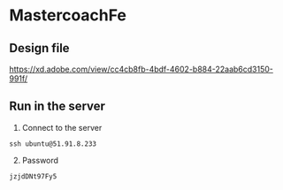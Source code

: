 # MastercoachFe

## Design file

https://xd.adobe.com/view/cc4cb8fb-4bdf-4602-b884-22aab6cd3150-991f/

## Run in the server

1. Connect to the server

```
ssh ubuntu@51.91.8.233
```

2. Password

```
jzjdDNt97Fy5
```
